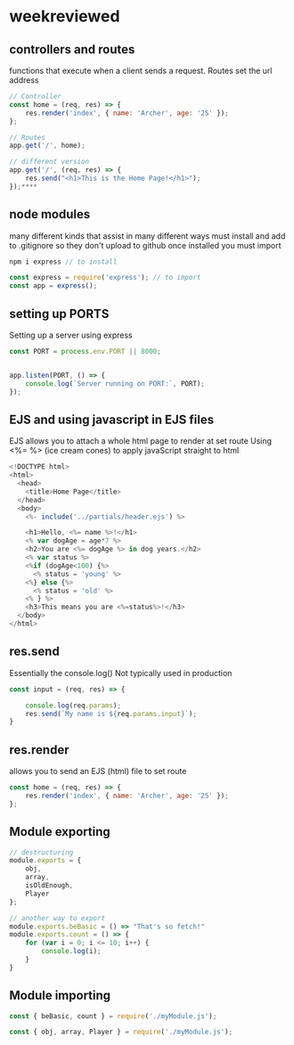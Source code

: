 # weekreviewed


## controllers and routes

functions that execute when a client sends a request. Routes set the url address

```javascript
// Controller
const home = (req, res) => {
    res.render('index', { name: 'Archer', age: '25' });
};

// Routes
app.get('/', home);

// different version
app.get('/', (req, res) => {
    res.send("<h1>This is the Home Page!</h1>");
});****
```
## node modules

many different kinds that assist in many different ways
must install and add to .gitignore so they don't upload to github
once installed you must import

```javascript
npm i express // to install

const express = require('express'); // to import
const app = express();
```
## setting up PORTS

Setting up a server using express 

```javascript
const PORT = process.env.PORT || 8000;


app.listen(PORT, () => {
    console.log(`Server running on PORT:`, PORT);
});
```

## EJS and using javascript in EJS files

EJS allows you to attach a whole html page to render at set route
Using <%= %> (ice cream cones) to apply javaScript straight to html

```javascript
<!DOCTYPE html>
<html>
  <head>
    <title>Home Page</title>
  </head>
  <body>
    <%- include('../partials/header.ejs') %> 

    <h1>Hello, <%= name %>!</h1>
    <% var dogAge = age*7 %>
    <h2>You are <%= dogAge %> in dog years.</h2>
    <% var status %>
    <%if (dogAge<100) {%>
      <% status = 'young' %>
    <%} else {%>
      <% status = 'old' %>
    <% } %>
    <h3>This means you are <%=status%>!</h3>
  </body>
</html>
```


## res.send

Essentially the console.log()
Not typically used in production

```javascript
const input = (req, res) => {

    console.log(req.params);
    res.send(`My name is ${req.params.input}`);
}
```

## res.render

allows you to send an EJS (html) file to set route

```javascript
const home = (req, res) => {
    res.render('index', { name: 'Archer', age: '25' });
};
```

## Module exporting

```javascript
// destructuring
module.exports = {
    obj,
    array,
    isOldEnough,
    Player
};

// another way to export
module.exports.beBasic = () => "That's so fetch!"
module.exports.count = () => {
    for (var i = 0; i <= 10; i++) {
        console.log(i);
    }
}
```

## Module importing

```javascript
const { beBasic, count } = require('./myModule.js');

const { obj, array, Player } = require('./myModule.js');

```

